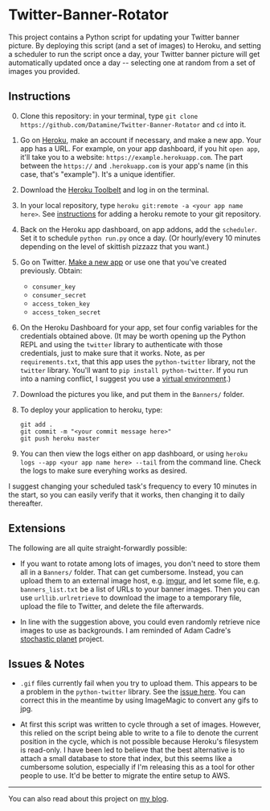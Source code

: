 # Twitter-Banner-Rotator

This project contains a Python script for updating your Twitter banner picture. By deploying this script (and a set of
images) to Heroku, and setting a scheduler to run the script once a day, your Twitter banner picture will get 
automatically updated once a day --  selecting one at random from a set of images you provided.

## Instructions 

0. Clone this repository: in your terminal, type `git clone https://github.com/Datamine/Twitter-Banner-Rotator` and `cd` into it.
1. Go on [Heroku](www.heroku.com), make an account if necessary, and make a new app. 
    Your app has a URL. For example, on your app dashboard, if you hit `open app`, it'll take you to a website: 
    `https://example.herokuapp.com`. The part between the `https://` and `.herokuapp.com` is your app's name 
    (in this case, that's "example"). It's a unique identifier.
2. Download the [Heroku Toolbelt](https://devcenter.heroku.com/articles/getting-started-with-python#set-up)
    and log in on the terminal.
3. In your local repository, type `heroku git:remote -a <your app name here>`. 
    See [instructions](https://devcenter.heroku.com/articles/git#creating-a-heroku-remote) for adding a heroku remote
    to your git repository.
4. Back on the Heroku app dashboard, on app addons, add the `scheduler`. 
    Set it to schedule `python run.py` once a day. (Or hourly/every 10 minutes depending on the level of skittish pizzazz that you want.)
3. Go on Twitter. [Make a new app](https://apps.twitter.com/) or use one that you've created previously. Obtain: 
    - `consumer_key`
    - `consumer_secret` 
    - `access_token_key`
    - `access_token_secret`
4. On the Heroku Dashboard for your app, set four config variables for the credentials
    obtained above. (It may be worth opening up the Python REPL and using the `twitter`
    library to authenticate with those credentials, just to make sure that it works.
    Note, as per `requirements.txt`, that this app uses the `python-twitter` library,
    not the `twitter` library. You'll want to `pip install python-twitter`. If you run
    into a naming conflict, I suggest you use a [virtual environment](http://docs.python-guide.org/en/latest/dev/virtualenvs/).)
5. Download the pictures you like, and put them in the `Banners/` folder.
6. To deploy your application to heroku, type:
    
    ```
    git add .
    git commit -m "<your commit message here>"
    git push heroku master
    ```
    
7. You can then view the logs either on app dashboard, or using `heroku logs --app <your app name here> --tail` from the command line.
    Check the logs to make sure everyhing works as desired. 

I suggest changing your scheduled task's frequency to every 10 minutes in the start, so you can easily verify that it works,
then changing it to daily thereafter.

## Extensions

The following are all quite straight-forwardly possible:

- If you want to rotate among lots of images, you don't need to store them all
    in a `Banners/` folder. That can get cumbersome. Instead, you can upload them
    to an external image host, e.g. [imgur](www.imgur.com), and let some file, e.g. `banners_list.txt`
    be a list of URLs to your banner images. Then you can use `urllib.urlretrieve`
    to download the image to a temporary file, upload the file to Twitter, and 
    delete the file afterwards.

- In line with the suggestion above, you could even randomly retrieve nice images
    to use as backgrounds. I am reminded of Adam 
    Cadre's [stochastic planet](http://stochasticplanet.tumblr.com/)
    project.

## Issues & Notes

- `.gif` files currently fail when you try to upload them. 
    This appears to be a problem in the `python-twitter` library.
    See the [issue here](https://github.com/bear/python-twitter/issues/435).
    You can correct this in the meantime by using ImageMagic to convert any gifs to jpg.

- At first this script was written to cycle through a set of images. However, this relied on 
    the script being able to write to a file to denote the current position in the cycle,
    which is not possible because Heroku's filesystem is read-only. I have been led
    to believe that the best alternative is to attach a small database to store
    that index, but this seems like a cumbersome solution, especially if I'm releasing
    this as a tool for other people to use. It'd be better to migrate
    the entire setup to AWS.

-----

You can also read about this project on [my blog](http://johnloeber.com/docs/twitter-rotate.html).
